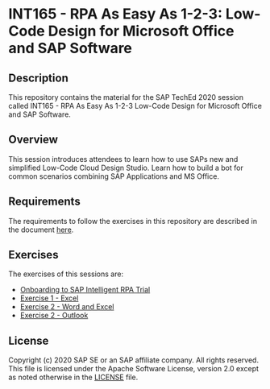 # INT165 - RPA As Easy As 1-2-3: Low-Code Design for Microsoft Office and SAP Software

## Description

This repository contains the material for the SAP TechEd 2020 session called INT165 - RPA As Easy As 1-2-3 Low-Code Design for Microsoft Office and SAP Software. 

## Overview

This session introduces attendees to learn how to use SAPs new and simplified Low-Code Cloud Design Studio. Learn how to build a bot for common scenarios combining SAP Applications and MS Office. 

## Requirements

The requirements to follow the exercises in this repository are described in the document [here](prerequisites/RPA%20As%20Easy%20As%201-2-3%20Low-Code%20Design%20for%20Microsoft%20Office%20and%20SAP%20Software%20-Prerequisite.pdf).

## Exercises

The exercises of this sessions are:

- [Onboarding to SAP Intelligent RPA Trial](exercises/onboarding/RPA%20As%20Easy%20As%201-2-3%20Low-Code%20Design%20for%20Microsoft%20Office%20and%20SAP%20Software%20Onboard.pdf)
- [Exercise 1 - Excel](exercises/exercise%201)
- [Exercise 2 - Word and Excel](exercises/exercise%202)
- [Exercise 2 - Outlook](exercises/exercise%203)


## License
Copyright (c) 2020 SAP SE or an SAP affiliate company. All rights reserved. This file is licensed under the Apache Software License, version 2.0 except as noted otherwise in the [LICENSE](LICENSES/Apache-2.0.txt) file.

